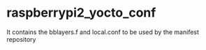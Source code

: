 # raspberrypi2_yocto_conf
It contains the bblayers.f and local.conf to be used by the manifest repository
